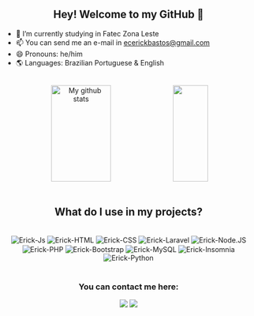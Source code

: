 ## <div align='center'> Hey! Welcome to my GitHub 👋 </div>

- 🔭 I’m currently studying in Fatec Zona Leste
- 📫 You can send me an e-mail in ecerickbastos@gmail.com
- 😄 Pronouns: he/him
- 🌎 Languages: Brazilian Portuguese & English

<br>

<div align="center">  
   <img width="49%" height="195px" src="https://github-readme-stats.vercel.app/api?username=RPSIOErick&show_icons=true&count_private=true&hide_border=true&title_color=39B8C6&icon_color=87CEFA&text_color=E0FFFF&bg_color=0d1117" alt="My github stats" />  
  <img width="37.5%" height="195px" src="https://github-readme-stats.vercel.app/api/top-langs/?username=RPSIOErick&layout=compact&hide_border=true&title_color=39B8C6&text_color=E0FFFF&bg_color=0d1117" />

</div>

<br>

## <div align="center"> What do I use in my projects? </div>

<div style="display: inline_block" align="center"><br>
 
  <img align="center" alt="Erick-Js" src="https://img.shields.io/badge/JavaScript-F7DF1E?style=for-the-badge&logo=JavaScript&logoColor=white">
  <img align="center" alt="Erick-HTML" src="https://img.shields.io/badge/HTML5-E34F26?style=for-the-badge&logo=html5&logoColor=white">
  <img align="center" alt="Erick-CSS" src="https://img.shields.io/badge/CSS3-1572B6?style=for-the-badge&logo=css3&logoColor=white">
  <img align="center" alt="Erick-Laravel" src="https://img.shields.io/badge/Laravel-FF2D20?style=for-the-badge&logo=laravel&logoColor=white">
  <img align="center" alt="Erick-Node.JS" src="https://img.shields.io/badge/Node.js-43853D?style=for-the-badge&logo=node.js&logoColor=white">
  <img align="center" alt="Erick-PHP" src="https://img.shields.io/badge/PHP-777BB4?style=for-the-badge&logo=php&logoColor=white">
  <img align="center" alt="Erick-Bootstrap" src="https://img.shields.io/badge/Bootstrap-563D7C?style=for-the-badge&logo=bootstrap&logoColor=white">
  <img align="center" alt="Erick-MySQL" src="https://img.shields.io/badge/MySQL-00000F?style=for-the-badge&logo=mysql&logoColor=white">
  <img align="center" alt="Erick-Insomnia" src="https://img.shields.io/badge/Insomnia-4000BF?logo=insomnia&logoColor=white&style=for-the-badge">
  <img align="center" alt="Erick-Python" src="https://img.shields.io/badge/Python-4000BF?logo=python&logoColor=white&style=for-the-badge">
   
</div>

<br>

<div align="center"> 
  
  ### You can contact me here:
  
  <a href = "mailto:ecerickbastos@gmail.com"><img src="https://img.shields.io/badge/-Gmail-%23333?style=for-the-badge&logo=gmail&logoColor=white" target="_blank"></a>
  <a href="https://www.linkedin.com/in/erickpereirabastos/" target="_blank"><img src="https://img.shields.io/badge/-LinkedIn-%230077B5?style=for-the-badge&logo=linkedin&logoColor=white" target="_blank"></a> 
  
</div>
